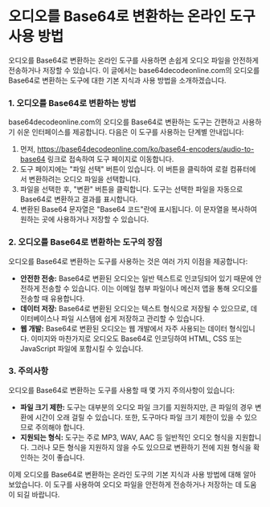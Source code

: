 오디오를 Base64로 변환하는 온라인 도구 사용 방법
==============================

오디오를 Base64로 변환하는 온라인 도구를 사용하면 손쉽게 오디오 파일을 안전하게 전송하거나 저장할 수 있습니다. 이 글에서는 base64decodeonline.com의 오디오를 Base64로 변환하는 도구에 대한 기본 지식과 사용 방법을 소개하겠습니다.

### 1. 오디오를 Base64로 변환하는 방법

base64decodeonline.com의 오디오를 Base64로 변환하는 도구는 간편하고 사용하기 쉬운 인터페이스를 제공합니다. 다음은 이 도구를 사용하는 단계별 안내입니다:

1. 먼저, <https://base64decodeonline.com/ko/base64-encoders/audio-to-base64> 링크로 접속하여 도구 페이지로 이동합니다.
2. 도구 페이지에는 "파일 선택" 버튼이 있습니다. 이 버튼을 클릭하여 로컬 컴퓨터에서 변환하려는 오디오 파일을 선택합니다.
3. 파일을 선택한 후, "변환" 버튼을 클릭합니다. 도구는 선택한 파일을 자동으로 Base64로 변환하고 결과를 표시합니다.
4. 변환된 Base64 문자열은 "Base64 코드"란에 표시됩니다. 이 문자열을 복사하여 원하는 곳에 사용하거나 저장할 수 있습니다.

### 2. 오디오를 Base64로 변환하는 도구의 장점

오디오를 Base64로 변환하는 도구를 사용하는 것은 여러 가지 이점을 제공합니다:

- **안전한 전송:** Base64로 변환된 오디오는 일반 텍스트로 인코딩되어 있기 때문에 안전하게 전송할 수 있습니다. 이는 이메일 첨부 파일이나 메신저 앱을 통해 오디오를 전송할 때 유용합니다.
- **데이터 저장:** Base64로 변환된 오디오는 텍스트 형식으로 저장될 수 있으므로, 데이터베이스나 파일 시스템에 쉽게 저장하고 관리할 수 있습니다.
- **웹 개발:** Base64로 변환된 오디오는 웹 개발에서 자주 사용되는 데이터 형식입니다. 이미지와 마찬가지로 오디오도 Base64로 인코딩하여 HTML, CSS 또는 JavaScript 파일에 포함시킬 수 있습니다.

### 3. 주의사항

오디오를 Base64로 변환하는 도구를 사용할 때 몇 가지 주의사항이 있습니다:

- **파일 크기 제한:** 도구는 대부분의 오디오 파일 크기를 지원하지만, 큰 파일의 경우 변환에 시간이 오래 걸릴 수 있습니다. 또한, 도구마다 파일 크기 제한이 있을 수 있으므로 주의해야 합니다.
- **지원되는 형식:** 도구는 주로 MP3, WAV, AAC 등 일반적인 오디오 형식을 지원합니다. 그러나 모든 형식을 지원하지 않을 수도 있으므로 변환하기 전에 지원 형식을 확인하는 것이 좋습니다.

이제 오디오를 Base64로 변환하는 온라인 도구의 기본 지식과 사용 방법에 대해 알아보았습니다. 이 도구를 사용하여 오디오 파일을 안전하게 전송하거나 저장하는 데 도움이 되길 바랍니다.